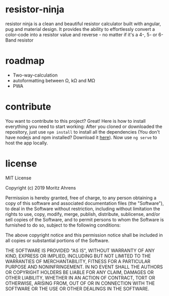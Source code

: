 # resistor-ninja

resistor ninja is a clean and beautiful resistor calculator built with angular, pug and material design. It provides the ability to effortlessly convert a color-code into a resistor value and reverse - no matter if it's a 4-, 5- or 6-Band resistor

# roadmap
- Two-way-calculation
- autoformatting between Ω, kΩ and MΩ
- PWA

# contribute
You want to contribute to this project? Great! Here is how to install everything you need to start working:
After you cloned or downloaded the repository, just use `npm install` to install all the dependencies (You don't have nodejs and npm installed? Download it [here](https://nodejs.org/en/download/)).
Now use `ng serve` to host the app locally.

# license
MIT License

Copyright (c) 2019 Moritz Ahrens

Permission is hereby granted, free of charge, to any person obtaining a copy
of this software and associated documentation files (the "Software"), to deal
in the Software without restriction, including without limitation the rights
to use, copy, modify, merge, publish, distribute, sublicense, and/or sell
copies of the Software, and to permit persons to whom the Software is
furnished to do so, subject to the following conditions:

The above copyright notice and this permission notice shall be included in all
copies or substantial portions of the Software.

THE SOFTWARE IS PROVIDED "AS IS", WITHOUT WARRANTY OF ANY KIND, EXPRESS OR
IMPLIED, INCLUDING BUT NOT LIMITED TO THE WARRANTIES OF MERCHANTABILITY,
FITNESS FOR A PARTICULAR PURPOSE AND NONINFRINGEMENT. IN NO EVENT SHALL THE
AUTHORS OR COPYRIGHT HOLDERS BE LIABLE FOR ANY CLAIM, DAMAGES OR OTHER
LIABILITY, WHETHER IN AN ACTION OF CONTRACT, TORT OR OTHERWISE, ARISING FROM,
OUT OF OR IN CONNECTION WITH THE SOFTWARE OR THE USE OR OTHER DEALINGS IN THE
SOFTWARE.